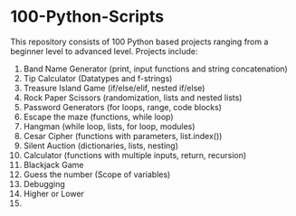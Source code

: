 # 100-Python-Scripts
This repository consists of 100 Python based projects ranging from a beginner level to advanced level.
Projects include:

1. Band Name Generator (print, input functions and string concatenation)
2. Tip Calculator (Datatypes and f-strings)
3. Treasure Island Game (if/else/elif, nested if/else)
4. Rock Paper Scissors (randomization, lists and nested lists)
5. Password Generators (for loops, range, code blocks)
6. Escape the maze (functions, while loop)
7. Hangman (while loop, lists, for loop, modules)
8. Cesar Cipher (functions with parameters, list.index())
9. Silent Auction (dictionaries, lists, nesting)
10. Calculator (functions with multiple inputs, return, recursion)
11. Blackjack Game
12. Guess the number (Scope of variables)
13. Debugging 
14. Higher or Lower
15. 




